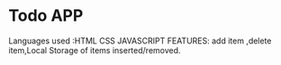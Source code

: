 # Todo APP
 Languages used :HTML CSS JAVASCRIPT
 FEATURES: add item ,delete item,Local Storage of items inserted/removed. 
